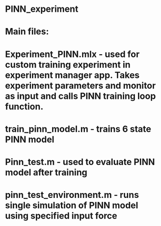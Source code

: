 # PINN_experiment
# Main files:
# Experiment_PINN.mlx - used for custom training experiment in experiment manager app. Takes experiment parameters and monitor as input and calls PINN training loop function.
# train_pinn_model.m - trains 6 state PINN model
# Pinn_test.m - used to evaluate PINN model after training
# pinn_test_environment.m - runs single simulation of PINN model using specified input force
